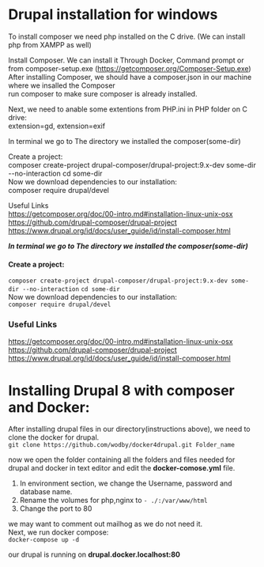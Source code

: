 # Drupal installation for windows

To install composer we need php installed on the C drive. (We can install php from XAMPP as well)<br />

Install Composer. We can install it Through Docker, Command prompt or from composer-setup.exe (https://getcomposer.org/Composer-Setup.exe)<br />
After installing Composer, we should have a composer.json in our machine where we insalled the Composer<br />
run composer to make sure composer is already installed.<br />

Next, we need to anable some extentions from PHP.ini in PHP folder on C drive: <br />
extension=gd, extension=exif<br />

In terminal we go to The directory we installed the composer(some-dir) <br />

Create a project:<br />
composer create-project drupal-composer/drupal-project:9.x-dev some-dir --no-interaction
cd some-dir<br />
Now we download dependencies to our installation:<br/>
composer require drupal/devel<br />

Useful Links<br />
https://getcomposer.org/doc/00-intro.md#installation-linux-unix-osx<br />
https://github.com/drupal-composer/drupal-project<br />
https://www.drupal.org/id/docs/user_guide/id/install-composer.html<br />

***In terminal we go to The directory we installed the composer(some-dir)*** <br />
#### Create a project:<br />
``composer create-project drupal-composer/drupal-project:9.x-dev some-dir --no-interaction``
``cd some-dir``<br />
Now we download dependencies to our installation:<br/>
``composer require drupal/devel``<br />

### Useful Links<br />
https://getcomposer.org/doc/00-intro.md#installation-linux-unix-osx<br />
https://github.com/drupal-composer/drupal-project<br />
https://www.drupal.org/id/docs/user_guide/id/install-composer.html<br />

# Installing Drupal 8 with composer and Docker:<br/>
After installing drupal files in our directory(instructions above), we need to clone the docker for drupal. <br/>
``git clone https://github.com/wodby/docker4drupal.git Folder_name`` <br/>

now we open the folder containing all the folders and files needed for drupal and docker in text editor and edit the **docker-comose.yml** file.
1. In environment section, we change the Username, password and database name. <br/>
2. Rename the volumes for php,nginx to ``- ./:/var/www/html`` <br/>
3. Change the port to 80 <br/>

we may want to comment out mailhog as we do not need it.<br/>
Next, we run docker compose: <br/>
``docker-compose up -d``<br/>

our drupal is running on **drupal.docker.localhost:80**

